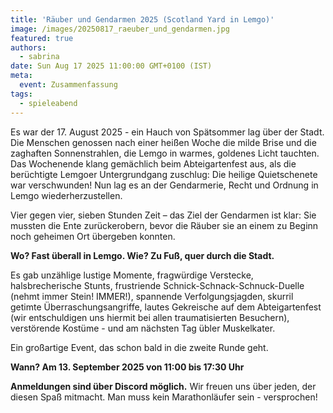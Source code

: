```yaml
---
title: 'Räuber und Gendarmen 2025 (Scotland Yard in Lemgo)'
image: /images/20250817_raeuber_und_gendarmen.jpg
featured: true
authors:
  - sabrina
date: Sun Aug 17 2025 11:00:00 GMT+0100 (IST)
meta:
  event: Zusammenfassung
tags:
  - spieleabend
---
```


Es war der 17. August 2025 - ein Hauch von Spätsommer lag über der Stadt. Die Menschen genossen nach einer heißen Woche
die milde Brise und die zaghaften Sonnenstrahlen, die Lemgo in warmes, goldenes Licht tauchten. Das Wochenende klang
gemächlich beim Abteigartenfest aus, als die berüchtigte Lemgoer Untergrundgang zuschlug: Die heilige Quietschenete
war verschwunden! Nun lag es an der Gendarmerie, Recht und Ordnung in Lemgo wiederherzustellen.

Vier gegen vier, sieben Stunden Zeit – das Ziel der Gendarmen ist klar: Sie mussten die Ente zurückerobern, bevor die
Räuber sie an einem zu Beginn noch geheimen Ort übergeben konnten.

**Wo? Fast überall in Lemgo. Wie? Zu Fuß, quer durch die Stadt.**

Es gab unzählige lustige Momente, fragwürdige Verstecke, halsbrecherische Stunts, frustriende
Schnick-Schnack-Schnuck-Duelle (nehmt immer Stein! IMMER!), spannende Verfolgungsjagden, skurril getimte
Überraschungsangriffe, lautes Gekreische auf dem Abteigartenfest (wir entschuldigen uns hiermit bei allen
traumatisierten Besuchern), verstörende Kostüme - und am nächsten Tag übler Muskelkater.

Ein großartige Event, das schon bald in die zweite Runde geht.

**Wann? Am 13. September 2025 von 11:00 bis 17:30 Uhr**

**Anmeldungen sind über Discord möglich.** Wir freuen uns über jeden, der diesen Spaß mitmacht. Man muss kein
Marathonläufer sein - versprochen!
